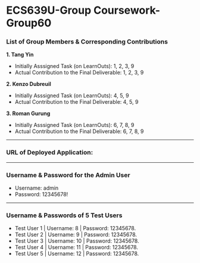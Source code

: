 # ECS639U-Group Coursework-Group60

### List of Group Members & Corresponding Contributions ###

**1. Tang Yin**
- Initially Asssigned Task (on LearnOuts): 1, 2, 3, 9
- Actual Contribution to the Final Deliverable: 1, 2, 3, 9
  
**2. Kenzo Dubreuil**
- Initially Asssigned Task (on LearnOuts): 4, 5, 9
- Actual Contribution to the Final Deliverable: 4, 5, 9

**3. Roman Gurung**
- Initially Asssigned Task (on LearnOuts): 6, 7, 8, 9
- Actual Contribution to the Final Deliverable: 6, 7, 8, 9

<hr>

### URL of Deployed Application: ###

<hr>

### Username & Password for the Admin User ###
- Username: admin
- Password: 12345678!

<hr>

### Username & Passwords of 5 Test Users ###
- Test User 1 | Username: 8  | Password: 12345678.
- Test User 2 | Username: 9  | Password: 12345678.
- Test User 3 | Username: 10 | Password: 12345678.  
- Test User 4 | Username: 11 | Password: 12345678.
- Test User 5 | Username: 12 | Password: 12345678.
